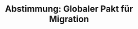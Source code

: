 ---
abstimmung:
  abstimmung: 2
  bundestagssitzung: 68
  legislaturperiode: 19
categories:
- Todo
data:
- title: Abstimmungsergebnis 20181129_2-data.pdf
  url: /res/2021-btw/abstimmungsergebnisse/20181129_2-data.pdf
- title: Abstimmungsergebnis 20181129_2_xls-data.xls
  url: /res/2021-btw/abstimmungsergebnisse/20181129_2_xls-data.xls
- title: Abstimmungsergebnis 20181129_2_xls-datacsv
  url: /res/2021-btw/abstimmungsergebnisse/csv/20181129_2_xls-datacsv
ergebnis:
  afd:
    enthaltung: 0
    gesamt: 92
    ja: 0
    nein: 85
    nichtabgegeben: 7
    ungueltig: 0
  bü90/gr:
    enthaltung: 61
    gesamt: 67
    ja: 0
    nein: 0
    nichtabgegeben: 6
    ungueltig: 0
  cdu/csu:
    enthaltung: 2
    gesamt: 246
    ja: 229
    nein: 4
    nichtabgegeben: 11
    ungueltig: 0
  die linke.:
    enthaltung: 0
    gesamt: 69
    ja: 0
    nein: 62
    nichtabgegeben: 7
    ungueltig: 0
  fdp:
    enthaltung: 77
    gesamt: 80
    ja: 0
    nein: 0
    nichtabgegeben: 3
    ungueltig: 0
  file: 20181129_2_xls-data.xls
  fraktionslos:
    enthaltung: 1
    gesamt: 3
    ja: 0
    nein: 2
    nichtabgegeben: 0
    ungueltig: 0
  spd:
    enthaltung: 0
    gesamt: 152
    ja: 143
    nein: 0
    nichtabgegeben: 9
    ungueltig: 0
layout: abstimmung
links:
- title: Link zu bundestag.de
  url: https://www.bundestag.de/parlament/plenum/abstimmung/abstimmung?id=568
preview: 'Deutscher Bundestag


  68. Sitzung des Deutschen Bundestages

  am Donnerstag, 29. November 2018


  Endgültiges Ergebnis der Namentlichen Abstimmung Nr. 2


  Antrag der Fraktionen CDU/CSU und SPD

  Mit dem Globalen Pakt für eine sichere, geordnete und reguläre Migration die

  internationale Zusammenarbeit in der Migrationspolitik stärken und Migration besser

  regeln und steuern

  - Drucksache 19/6056 -'
tags:
- Todo
title: 'Abstimmung: Globaler Pakt für Migration'
---